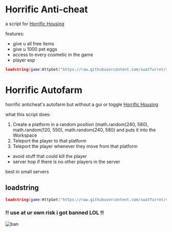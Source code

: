 # Horrific Anti-cheat
a script for [Horrific Housing](https://www.roblox.com/games/263761432/Horrific-Housing)

features:
- give u all free items
- give u 1000 pet eggs
- access to every cosmetic in the game
- player esp
```lua
loadstring(game:HttpGet("https://raw.githubusercontent.com/swatTurret/roblox-scripts/main/Horrific%20Anti-cheat/horrificAnticheat.lua",true))()
```

# Horrific Autofarm
horrific anticheat's autofarm but without a gui or toggle [Horrific Housing](https://www.roblox.com/games/263761432/Horrific-Housing)

what this script does:
1. Create a platform in a random position (math.random(240, 580), math.random(120, 550), math.random(240, 580) and puts it into the Workspace
2. Teleport the player to that platform
3. Teleport the player whenever they move from that platform
- avoid stuff that could kill the player
- server hop if there is no other players in the server

best in small servers
## loadstring
```lua
loadstring(game:HttpGet("https://raw.githubusercontent.com/swatTurret/roblox-scripts/main/Horrific%20Anti-cheat/horrificAutofarm.lua",true))()
```
### !! use at ur own risk i got banned LOL !!
![ban](https://cdn.discordapp.com/attachments/911335850258886676/935559967270920362/unknown.png)
